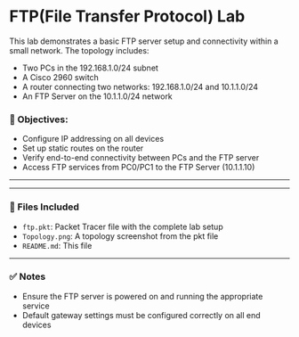 # FTP(File Transfer Protocol) Lab

This lab demonstrates a basic FTP server setup and connectivity within a small network. The topology includes:

- Two PCs in the 192.168.1.0/24 subnet
- A Cisco 2960 switch
- A router connecting two networks: 192.168.1.0/24 and 10.1.1.0/24
- An FTP Server on the 10.1.1.0/24 network

### 🔧 Objectives:
- Configure IP addressing on all devices
- Set up static routes on the router
- Verify end-to-end connectivity between PCs and the FTP server
- Access FTP services from PC0/PC1 to the FTP Server (10.1.1.10)

---

---

### 📁 Files Included
- `ftp.pkt`: Packet Tracer file with the complete lab setup
- `Topology.png`: A topology screenshot from the pkt file
- `README.md`: This file

---

### ✅ Notes
- Ensure the FTP server is powered on and running the appropriate service
- Default gateway settings must be configured correctly on all end devices

